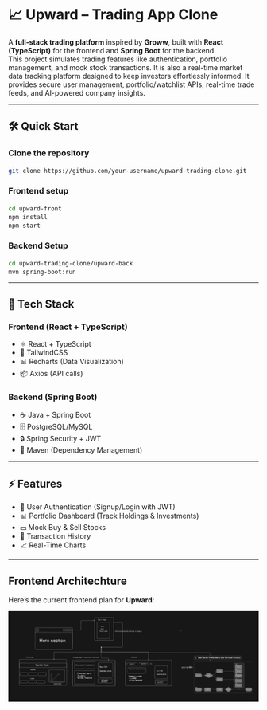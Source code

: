 # 📈 Upward – Trading App Clone  

A **full-stack trading platform** inspired by **Groww**, built with **React (TypeScript)** for the frontend and **Spring Boot** for the backend.  
This project simulates trading features like authentication, portfolio management, and mock stock transactions. It is also a real-time market data tracking platform designed to keep investors effortlessly informed. It provides secure user management, portfolio/watchlist APIs, real-time trade feeds, and AI-powered company insights. 

---

## 🛠️ Quick Start  

### Clone the repository  
```bash
git clone https://github.com/your-username/upward-trading-clone.git
```
### Frontend setup
```bash
cd upward-front
npm install
npm start
```
### Backend Setup
```bash
cd upward-trading-clone/upward-back
mvn spring-boot:run
```
---

## 🚀 Tech Stack  

### Frontend (React + TypeScript)  
- ⚛️ React + TypeScript  
- 🎨 TailwindCSS  
- 📊 Recharts (Data Visualization)  
- 📦 Axios (API calls)  

### Backend (Spring Boot)  
- ☕ Java + Spring Boot  
- 🗄️ PostgreSQL/MySQL  
- 🔒 Spring Security + JWT  
- 📑 Maven (Dependency Management)  

---

## ⚡ Features  
- 🔐 User Authentication (Signup/Login with JWT)  
- 📊 Portfolio Dashboard (Track Holdings & Investments)  
- 💵 Mock Buy & Sell Stocks  
- 📜 Transaction History  
- 📈 Real-Time Charts  

---

## Frontend Architechture


Here’s the current frontend plan for **Upward**:

![Frontend Plan](./assests/images/frontend-architechture_preview.png)

